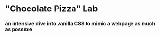# "Chocolate Pizza" Lab

### an intensive dive into vanilla CSS to mimic a webpage as much as possible
